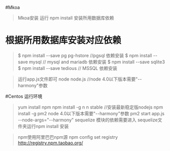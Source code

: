 #Mkoa

> Mkoa安装
> 运行 npm install
> 安装所用数据库依赖
# 根据所用数据库安装对应依赖
> $ npm install --save pg pg-hstore //pgsql 依赖安装
> $ npm install --save mysql //  mysql and mariadb 依赖安装
> $ npm install --save sqlite3
> $ npm install --save tedious // MSSQL 依赖安装

> 运行app.js文件即可
> node node.js   //node 4.0以下版本需要"--harmony"参数



#Centos 运行环境
> yum install npm
> npm install -g n
> n stable //安装最新稳定版nodejs 
> npm install -g pm2
> node 4.0以下版本需要"--harmony"参数
> pm2 start app.js --node-args="--harmony"
> sequelize 模块的依赖需要进入 sequelize文件夹运行npm install 安装


> npm使用阿里巴巴npm源
> npm config set registry http://registry.npm.taobao.org/